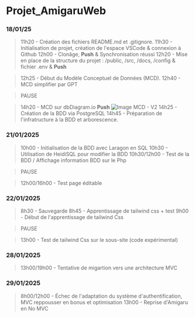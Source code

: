 # Projet_AmigaruWeb

### 18/01/25 
> 11h20 - Création des fichiers README.md et .gitignore.
> 11h30 - Initialisation de projet, création de l'espace VSCode & connexion à Github
> 12h00 - Clonâge, **Push** & Synchronisation réussi
> 12h20 - Mise en place de la structure du projet : /public, /src, /docs, /config & fichier .env & **Push**

> 12h25 - Début du Modèle Conceptuel de Données (MCD).
> 12h40 - MCD simplifier par GPT

> PAUSE

> 14h20 - MCD sur dbDiagram.io **Push**
![Image MCD - V2](https://github.com/BaptisteLeDev/Projet_AmigaruWeb/blob/main/github/MCD_AmigaruWeb_V2.png?raw=true)
> 14h25 - Création de la BDD via PostgreSQL
> 14h45 - Préparation de l'infratructure à la BDD et arborescence.

### 21/01/2025
> 10h00 - Initialisation de la BDD avec Laragon en SQL
> 10h30 - Utilisation de HeidiSQL pour modifier la BDD
> 10h30/12h00 - Test de la BDD / Affichage information BDD sur le Php

> PAUSE

> 12h00/16h00 - Test page éditable

### 22/01/2025
> 8h30 - Sauvegarde
> 8h45 - Apprentissage de tailwind css + test
> 9h00 - Début de l'apprentissage de tailwind Css

> PAUSE

> 13h00 - Test de tailwind Css sur le sous-site (code expérimental)


### 28/01/2025
> 13h00/19h00 - Tentative de migartion vers une architecture MVC

### 29/01/2025
> 8h00/12h00 - Échec de l'adaptation du système d'authentification, MVC reppousser en bonus et optimisation
> 13h00 - Reprise d'Amigaru en No MVC